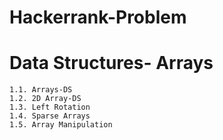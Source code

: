 # Hackerrank-Problem

# Data Structures- Arrays
	1.1. Arrays-DS
	1.2. 2D Array-DS
	1.3. Left Rotation
	1.4. Sparse Arrays
	1.5. Array Manipulation
